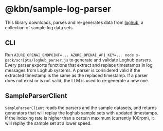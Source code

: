# @kbn/sample-log-parser

This library downloads, parses and re-generates data from [loghub](https://github.com/logpai/loghub), a collection of sample log data sets.

## CLI

Run `AZURE_OPENAI_ENDPOINT=... AZURE_OPENAI_API_KEY=... node x-pack/scripts/loghub_parser.js` to generate and validate Loghub parsers. Every parser exports functions that extract and replace timestamps in log messages from Loghub systems. A parser is considered valid if the extracted timestamp is the same as the replaced timestamp. If a parser does not exist or is not valid,
the LLM is used to re-generate a new one.

## SampleParserClient

`SampleParserClient` reads the parsers and the sample datasets, and returns generators that will replay the loghub sample sets with updated timestamps. If the indexing rate is higher than a certain maximum (currently 100rpm), it will replay the sample set at a lower speed.
